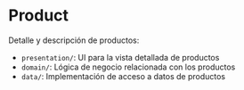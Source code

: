 # Product

Detalle y descripción de productos:

- `presentation/`: UI para la vista detallada de productos
- `domain/`: Lógica de negocio relacionada con los productos
- `data/`: Implementación de acceso a datos de productos
